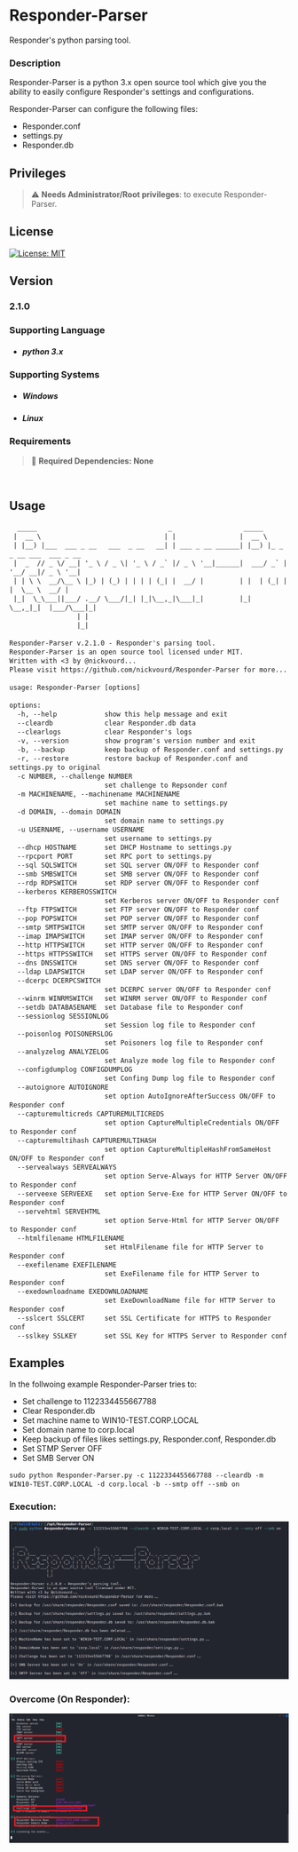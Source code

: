 # Responder-Parser
Responder's python parsing tool.

### Description
 Responder-Parser is a python 3.x open source tool which give you the ability to easily configure Responder's settings and configurations. 
 
 Responder-Parser can configure the following files:
 
 - Responder.conf
 - settings.py
 - Responder.db

## Privileges

> :warning: **Needs Administrator/Root privileges**: to execute Responder-Parser.

## License
[![License: MIT](https://img.shields.io/badge/License-MIT-yellow.svg)](LICENSE)

## Version
### 2.1.0

### Supporting Language

- ##### python 3.x

### Supporting Systems

- ##### Windows
- ##### Linux

### Requirements

> :information_desk_person: **Required Dependencies: None**
<br />

## Usage

```
  _____                                 _                  _____
 |  __ \                               | |                |  __ \
 | |__) |___  ___ _ __   ___  _ __   __| | ___ _ __ ______| |__) |_ _ _ __ ___  ___ _ __
 |  _  // _ \/ __| '_ \ / _ \| '_ \ / _` |/ _ \ '__|______|  ___/ _` | '__/ __|/ _ \ '__|
 | | \ \  __/\__ \ |_) | (_) | | | | (_| |  __/ |         | |  | (_| | |  \__ \  __/ |
 |_|  \_\___||___/ .__/ \___/|_| |_|\__,_|\___|_|         |_|   \__,_|_|  |___/\___|_|
                 | |
                 |_|

Responder-Parser v.2.1.0 - Responder's parsing tool.
Responder-Parser is an open source tool licensed under MIT.
Written with <3 by @nickvourd...
Please visit https://github.com/nickvourd/Responder-Parser for more...

usage: Responder-Parser [options]

options:
  -h, --help            show this help message and exit
  --cleardb             clear Responder.db data
  --clearlogs           clear Responder's logs
  -v, --version         show program's version number and exit
  -b, --backup          keep backup of Responder.conf and settings.py
  -r, --restore         restore backup of Responder.conf and settings.py to original
  -c NUMBER, --challenge NUMBER
                        set challenge to Repsonder conf
  -m MACHINENAME, --machinename MACHINENAME
                        set machine name to settings.py
  -d DOMAIN, --domain DOMAIN
                        set domain name to settings.py
  -u USERNAME, --username USERNAME
                        set username to settings.py
  --dhcp HOSTNAME       set DHCP Hostname to settings.py
  --rpcport PORT        set RPC port to settings.py
  --sql SQLSWITCH       set SQL server ON/OFF to Responder conf
  --smb SMBSWITCH       set SMB server ON/OFF to Responder conf
  --rdp RDPSWITCH       set RDP server ON/OFF to Responder conf
  --kerberos KERBEROSSWITCH
                        set Kerberos server ON/OFF to Responder conf
  --ftp FTPSWITCH       set FTP server ON/OFF to Responder conf
  --pop POPSWITCH       set POP server ON/OFF to Responder conf
  --smtp SMTPSWITCH     set SMTP server ON/OFF to Responder conf
  --imap IMAPSWITCH     set IMAP server ON/OFF to Responder conf
  --http HTTPSWITCH     set HTTP server ON/OFF to Responder conf
  --https HTTPSSWITCH   set HTTPS server ON/OFF to Responder conf
  --dns DNSSWITCH       set DNS server ON/OFF to Responder conf
  --ldap LDAPSWITCH     set LDAP server ON/OFF to Responder conf
  --dcerpc DCERPCSWITCH
                        set DCERPC server ON/OFF to Responder conf
  --winrm WINRMSWITCH   set WINRM server ON/OFF to Responder conf
  --setdb DATABASENAME  set Database file to Responder conf
  --sessionlog SESSIONLOG
                        set Session log file to Responder conf
  --poisonlog POISONERSLOG
                        set Poisoners log file to Responder conf
  --analyzelog ANALYZELOG
                        set Analyze mode log file to Responder conf
  --configdumplog CONFIGDUMPLOG
                        set Confing Dump log file to Responder conf
  --autoignore AUTOIGNORE
                        set option AutoIgnoreAfterSuccess ON/OFF to Responder conf
  --capturemulticreds CAPTUREMULTICREDS
                        set option CaptureMultipleCredentials ON/OFF to Responder conf
  --capturemultihash CAPTUREMULTIHASH
                        set option CaptureMultipleHashFromSameHost ON/OFF to Responder conf
  --servealways SERVEALWAYS
                        set option Serve-Always for HTTP Server ON/OFF to Responder conf
  --serveexe SERVEEXE   set option Serve-Exe for HTTP Server ON/OFF to Responder conf
  --servehtml SERVEHTML
                        set option Serve-Html for HTTP Server ON/OFF to Responder conf
  --htmlfilename HTMLFILENAME
                        set HtmlFilename file for HTTP Server to Responder conf
  --exefilename EXEFILENAME
                        set ExeFilename file for HTTP Server to Responder conf
  --exedownloadname EXEDOWNLOADNAME
                        set ExeDownloadName file for HTTP Server to Responder conf
  --sslcert SSLCERT     set SSL Certificate for HTTPS to Responder conf
  --sslkey SSLKEY       set SSL Key for HTTPS Server to Responder conf
```
## Examples

In the follwoing example Responder-Parser tries to:

- Set challenge to 1122334455667788
- Clear Responder.db
- Set machine name to WIN10-TEST.CORP.LOCAL
- Set domain name to corp.local
- Keep backup of files likes settings.py, Responder.conf, Responder.db
- Set STMP Server OFF
- Set SMB Server ON

```
sudo python Responder-Parser.py -c 1122334455667788 --cleardb -m WIN10-TEST.CORP.LOCAL -d corp.local -b --smtp off --smb on
```
### Execution:

![Alt text](/Pictures/Responder-Parser-Example.png "Responder-Parser Example")

### Overcome (On Responder):

![Alt text](/Pictures/Responder-Parser-Example-Results.png "Responder-Parser Example Results")


